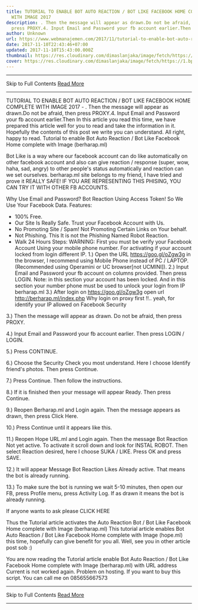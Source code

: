 ```yaml
---
title: TUTORIAL TO ENABLE BOT AUTO REACTION / BOT LIKE FACEBOOK HOME COMPLETE
  WITH IMAGE 2017
description: . Then the message will appear as drawn.Do not be afraid, then
  press PROXY.4. Input Email and Password your fb account earlier.Then
author: Unknown
url: https://www.webmanajemen.com/2017/11/tutorial-to-enable-bot-auto-reaction.html
date: 2017-11-10T22:43:46+07:00
updated: 2017-11-10T15:43:00.000Z
thumbnail: https://res.cloudinary.com/dimaslanjaka/image/fetch/https://1.bp.blogspot.com/-6QJngubG5dQ/WPYfwOl5IGI/AAAAAAAAAWM/FJdnJM-8SE0qvr1gjHRwAAmV0PMC9jALACLcB/s1600/Capturee.JPG
cover: https://res.cloudinary.com/dimaslanjaka/image/fetch/https://1.bp.blogspot.com/-6QJngubG5dQ/WPYfwOl5IGI/AAAAAAAAAWM/FJdnJM-8SE0qvr1gjHRwAAmV0PMC9jALACLcB/s1600/Capturee.JPG
---
```


<hr/> Skip to Full Contents <a href="https://www.webmanajemen.com/2017/11/tutorial-to-enable-bot-auto-reaction.html" rel="follow" class="button" id="read-more">Read More</a> <hr/> TUTORIAL TO ENABLE BOT AUTO REACTION / BOT LIKE FACEBOOK HOME COMPLETE WITH IMAGE 2017 - . Then the message will appear as drawn.Do not be afraid, then press PROXY.4. Input Email and Password your fb account earlier.Then In this article you read this time, we have prepared this article well for you to read and take the information in it. Hopefully the contents of this post we write you can understand. All right, happy to read.
Tutorial to enable Bot Auto Reaction / Bot Like Facebook Home complete with Image (berharap.ml)

Bot Like is a way where our facebook account can do like automatically on other facebook account and also can give reaction / response (super, wow, haha, sad, angry) to other people's status automatically and reaction can we set ourselves. 
berharap.ml site belongs to my friend, I have tried and prove it REALLY SAFE! 
IF YOU ARE REPRESENTING THIS PHISING, YOU CAN TRY IT WITH OTHER FB ACCOUNTS. 

 Why Use Email and Password? Bot Reaction Using Access Token! So We Use Your Facebook Data. 
Features: 
- 100% Free. 
- Our Site Is Really Safe. Trust your Facebook Account with Us. 
- No Promoting Site / Spam!   Not Promoting Certain Links on Your behalf. 
-   Not Phishing. This It is not the Phishing Named Robot Reaction. 
- Walk 24 Hours 
Steps: 
WARNING: First you must be verify your Facebook Account Using your mobile phone number. For activating if your account locked from login different IP.
1.) Open the URL https://goo.gl/oZgw3g in the browser, I recommend using Mobile Phone instead of PC / LAPTOP. (Recommended using Operamini or UC browser[not UCMINI]).
2.) Input Email and Password your fb account on columns provided. Then press LOGIN.
Note: in this section your account has been locked. And in this section your number phone must be used to unlock your login from IP berharap.ml
3.) After login on https://goo.gl/oZgw3g open url http://berharap.ml/index.php
Why login on proxy first !!.. yeah, for identify your IP allowed on Facebook Security


3.) Then the message will appear as drawn. Do not be afraid, then press PROXY.

4.) Input Email and Password your fb account earlier. Then press LOGIN / LOGIN.

5.) Press CONTINUE.

6.) Choose the Security Check you most understand. Here I choose Identify friend's photos. Then press Continue.

7.) Press Continue. Then follow the instructions.

8.) If it is finished then your message will appear Ready. Then press Continue.

9.) Reopen Berharap.ml and Login again. Then the message appears as drawn, then press Click Here.

10.) Press Continue until it appears like this.

11.) Reopen Hope URL.ml and Login again. Then the message Bot Reaction Not yet active.
To activate it scroll down and look for INSTAL ROBOT. Then select Reaction desired, here I choose SUKA / LIKE. Press OK and press SAVE.



12.) It will appear Message Bot Reaction Likes Already active. That means the bot is already running.


13.) To make sure the bot is running we wait 5-10 minutes, then open our FB, press Profile menu, press Activity Log. If as drawn it means the bot is already running.

If anyone wants to ask please CLICK HERE

Thus the Tutorial article activates the Auto Reaction Bot / Bot Like Facebook Home complete with Image (berharap.ml)
This tutorial article enables Bot Auto Reaction / Bot Like Facebook Home complete with Image (hope.ml) this time, hopefully can give benefit for you all. Well, see you in other article post sob :)

You are now reading the Tutorial article enable Bot Auto Reaction / Bot Like Facebook Home complete with Image (berharap.ml) with URL address 
Current is not worked again. Problem on hosting. If you want to buy this script. You can call me on 085655667573 <hr/> Skip to Full Contents <a href="https://www.webmanajemen.com/2017/11/tutorial-to-enable-bot-auto-reaction.html" rel="follow" class="button" id="read-more">Read More</a> <hr/>